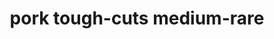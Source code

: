 ---
layout: guide
title: pork tough-cuts medium-rare
type: pork
food: tough-cuts
doneness: medium-rare
temp_c: 68
temp_f: 154.4
minimum: 8
best: 12
maximum: 24
---